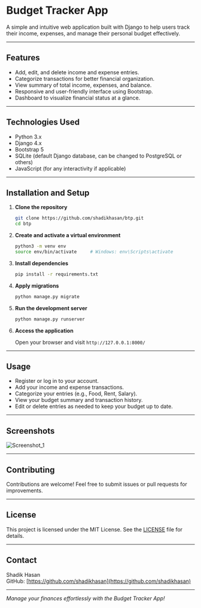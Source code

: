
# Budget Tracker App

A simple and intuitive web application built with Django to help users track their income, expenses, and manage their personal budget effectively.

---

## Features

- Add, edit, and delete income and expense entries.
- Categorize transactions for better financial organization.
- View summary of total income, expenses, and balance.
- Responsive and user-friendly interface using Bootstrap.
- Dashboard to visualize financial status at a glance.

---

## Technologies Used

- Python 3.x
- Django 4.x
- Bootstrap 5
- SQLite (default Django database, can be changed to PostgreSQL or others)
- JavaScript (for any interactivity if applicable)

---

## Installation and Setup

1. **Clone the repository**
   ```bash
   git clone https://github.com/shadikhasan/btp.git
   cd btp
   ```

2. **Create and activate a virtual environment**
   ```bash
   python3 -m venv env
   source env/bin/activate     # Windows: env\Scripts\activate
   ```

3. **Install dependencies**
   ```bash
   pip install -r requirements.txt
   ```

4. **Apply migrations**
   ```bash
   python manage.py migrate
   ```

5. **Run the development server**
   ```bash
   python manage.py runserver
   ```

6. **Access the application**

   Open your browser and visit `http://127.0.0.1:8000/`

---

## Usage

- Register or log in to your account.
- Add your income and expense transactions.
- Categorize your entries (e.g., Food, Rent, Salary).
- View your budget summary and transaction history.
- Edit or delete entries as needed to keep your budget up to date.

---

## Screenshots

![Screenshot_1](https://github.com/user-attachments/assets/84b0e4ed-77cf-4c89-8100-2f5c05e02f2e)
  


---

## Contributing

Contributions are welcome! Feel free to submit issues or pull requests for improvements.

---

## License

This project is licensed under the MIT License. See the [LICENSE](LICENSE) file for details.

---

## Contact

Shadik Hasan  
GitHub: [https://github.com/shadikhasan](https://github.com/shadikhasan)  

---

*Manage your finances effortlessly with the Budget Tracker App!*
